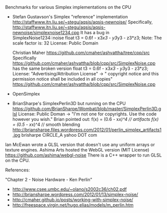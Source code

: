Benchmarks for various Simplex implementations on the CPU

* Stefan Gustavson's Simplex "reference" implementation
      http://staffwww.itn.liu.se/~stegu/aqsis/aqsis-newnoise/
  Specifically,
      http://staffwww.itn.liu.se/~stegu/aqsis/aqsis-newnoise/simplexnoise1234.cpp
  It has a bug in SimplexNoise1234::noise
      float t3 = 0.6f - x3*x3 - y3*y3 - z3*z3;
      Note: The scale factor is: 32
  License: Public Domain

  Christian Maher
      https://github.com/cmaher/ashvattha/tree/cpp/src
  Specifically
      https://github.com/cmaher/ashvattha/blob/cpp/src/SimplexNoise.cpp
  has the same broken version
      float t3 = 0.6f - x3*x3 - y3*y3 - z3*z3;
  License: "Advertising/Attribution License" -> " copyright notice and this permission notice shall be included in all copies"
      https://github.com/cmaher/ashvattha/blob/cpp/src/SimplexNoise.cpp

* OpenSimplex

* BrianSharpe's SimplexPerlin3D but running on the CPU
     https://github.com/BrianSharpe/Wombat/blob/master/SimplexPerlin3D.glsl
  License: Public Doman -> "I'm not one for copyrights. Use the code however you wish."
  Brian pointed out:
     f(x) = (0.6 - x*x)^4 // artifacts
     f(x) = (0.5 - x*x)^4 // smooth blending
  http://briansharpe.files.wordpress.com/2012/01/perlin_simplex_artifacts1.jpg
  brisharpe CIRCLE_A yahoo DOT com

Ian McEwan wrote a GLSL version that doesn't use any uniform arrays or texture engines.
  Ashima Arts hosted the WebGL version (MIT License)
  https://github.com/ashima/webgl-noise
  There is a C++ wrapper to run GLSL on the CPU.

References:

"Chapter 2 - Noise Hardware - Ken Perlin"
- http://www.csee.umbc.edu/~olano/s2002c36/ch02.pdf
- http://briansharpe.wordpress.com/2012/01/13/simplex-noise/
- http://cmaher.github.io/posts/working-with-simplex-noise/
- http://freespace.virgin.net/hugo.elias/models/m_perlin.htm
